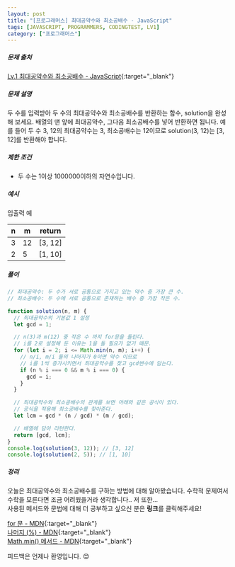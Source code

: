 ```yaml
---
layout: post
title: "[프로그래머스] 최대공약수와 최소공배수 - JavaScript"
tags: [JAVASCRIPT, PROGRAMMERS, CODINGTEST, LV1]
category: ["프로그래머스"]
---
```


##### 문제 출처

[Lv.1 최대공약수와 최소공배수 - JavaScript](https://programmers.co.kr/learn/courses/30/lessons/12940?language=javascript){:target="\_blank"}

##### 문제 설명

두 수를 입력받아 두 수의 최대공약수와 최소공배수를 반환하는 함수, solution을 완성해 보세요. 배열의 맨 앞에 최대공약수, 그다음 최소공배수를 넣어 반환하면 됩니다. 예를 들어 두 수 3, 12의 최대공약수는 3, 최소공배수는 12이므로 solution(3, 12)는 [3, 12]를 반환해야 합니다.

##### 제한 조건

- 두 수는 1이상 1000000이하의 자연수입니다.

##### 예시

입출력 예

| n   | m   | return  |
| --- | --- | ------- |
| 3   | 12  | [3, 12] |
| 2   | 5   | [1, 10] |

##### 풀이

```javascript
// 최대공약수: 두 수가 서로 공통으로 가지고 있는 약수 중 가장 큰 수.
// 최소공배수: 두 수에 서로 공통으로 존재하는 배수 중 가장 작은 수.

function solution(n, m) {
  // 최대공약수의 기본값 1 설정
  let gcd = 1;

  // n(3)과 m(12) 중 작은 수 까지 for문을 돌린다.
  // i를 2로 설정해 둔 이유는 1을 돌 필요가 없기 때문.
  for (let i = 2; i <= Math.min(n, m); i++) {
    // n/i, m/i 둘의 나머지가 0이면 약수 이므로
    // i를 1씩 증가시키면서 최대공약수를 찾고 gcd변수에 담는다.
    if (n % i === 0 && m % i === 0) {
      gcd = i;
    }
  }

  // 최대공약수와 최소공배수의 관계를 보면 아래와 같은 공식이 있다.
  // 공식을 적용해 최소공배수를 찾아준다.
  let lcm = gcd * (n / gcd) * (m / gcd);

  // 배열에 담아 리턴한다.
  return [gcd, lcm];
}
console.log(solution(3, 12)); // [3, 12]
console.log(solution(2, 5)); // [1, 10]
```

##### 정리

오늘은 최대공약수와 최소공배수를 구하는 방법에 대해 알아봤습니다. 수학적 문제여서 수학을 모른다면 조금 어려웠을거라 생각합니다.. 저 또한...<br />
사용된 메서드와 문법에 대해 더 공부하고 싶으신 분은 **링크**를 클릭해주세요!

[for 문 - MDN](https://developer.mozilla.org/ko/docs/Web/JavaScript/Reference/Statements/for){:target="\_blank"}<br />
[나머지 (%) - MDN](https://developer.mozilla.org/ko/docs/Web/JavaScript/Reference/Operators/Remainder){:target="\_blank"}<br />
[Math.min() 메서드 - MDN](https://developer.mozilla.org/ko/docs/Web/JavaScript/Reference/Global_Objects/Math/min){:target="\_blank"}

피드백은 언제나 환영입니다. 😊
